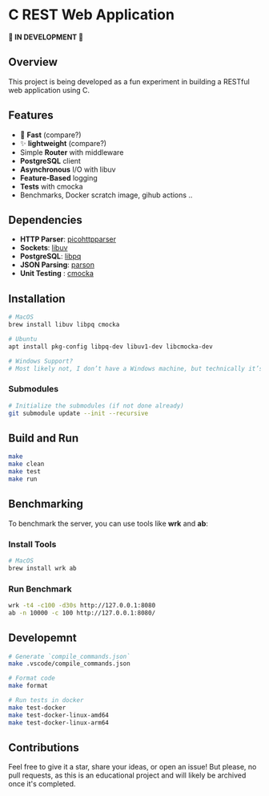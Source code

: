 # C REST Web Application

**🚧 IN DEVELOPMENT 🚧**

## Overview

This project is being developed as a fun experiment in building a RESTful web application using C.

## Features

- 🚀 **Fast** (compare?)
- ✨ **lightweight** (compare?)
- Simple **Router** with middleware 
- **PostgreSQL** client
- **Asynchronous** I/O with libuv
- **Feature-Based** logging
- **Tests** with cmocka
- Benchmarks, Docker scratch image, gihub actions ..
 

## Dependencies

- **HTTP Parser**: [picohttpparser](https://github.com/h2o/picohttpparser)
- **Sockets**: [libuv](https://libuv.org/)
- **PostgreSQL**: [libpq](https://www.postgresql.org/docs/current/libpq.html)
- **JSON Parsing**: [parson](https://github.com/kgabis/parson)
- **Unit Testing** : [cmocka](https://cmocka.org)

## Installation

```sh
# MacOS
brew install libuv libpq cmocka  

# Ubuntu
apt install pkg-config libpq-dev libuv1-dev libcmocka-dev

# Windows Support?
# Most likely not, I don’t have a Windows machine, but technically it’s possible.

```


### Submodules

```bash
# Initialize the submodules (if not done already)
git submodule update --init --recursive
```

## Build and Run

```sh
make
make clean
make test
make run
```

## Benchmarking

To benchmark the server, you can use tools like **wrk** and **ab**:

### Install Tools

```bash
# MacOS
brew install wrk ab
```

### Run Benchmark

```bash
wrk -t4 -c100 -d30s http://127.0.0.1:8080
ab -n 10000 -c 100 http://127.0.0.1:8080/
```

## Developemnt 

```sh
# Generate `compile_commands.json`
make .vscode/compile_commands.json

# Format code
make format

# Run tests in docker
make test-docker
make test-docker-linux-amd64
make test-docker-linux-arm64
```


## Contributions

Feel free to give it a star, share your ideas, or open an issue! But please, no pull requests, as this is an educational project and will likely be archived once it's completed.
